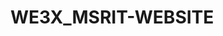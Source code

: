 # WE3X_MSRIT-WEBSITE
<!-- #HI We're a team of WEB Development nerds(Beginners actually xD) working on a college website with some really cool features!

It's First Of July !
We plan to build our project from today . -->

<!-- 21st  july : this is the progress made so far: https://vridhi-vk.github.io/WE3X_MSRIT-WEBSITE/ -->
